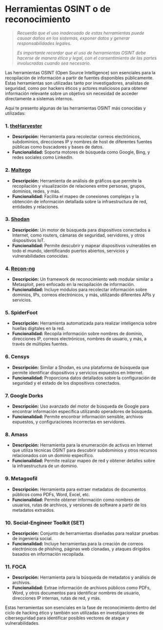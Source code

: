 # Herramientas OSINT o de reconocimiento

> *Recuerda que el uso inadecuado de estas herramientas puede causar daños en los sistemas, exponer datos y generar responsabilidades legales.*
>
> *Es importante recordar que el uso de herramientas OSINT debe hacerse de manera ética y legal, con el consentimiento de las partes involucradas cuando sea necesario.*

Las herramientas OSINT (Open Source Intelligence) son esenciales para la recopilación de información a partir de fuentes disponibles públicamente. Estas herramientas son utilizadas tanto por investigadores, analistas de seguridad, como por hackers éticos y actores maliciosos para obtener información relevante sobre un objetivo sin necesidad de acceder directamente a sistemas internos. 







Aquí te presento algunas de las herramientas OSINT más conocidas y utilizadas:

### 1. **[theHarvester](https://github.com/laramies/theHarvester)**

   - **Descripción:** Herramienta para recolectar correos electrónicos, subdominios, direcciones IP y nombres de host de diferentes fuentes públicas como buscadores y bases de datos.
   - **Funcionalidad:** Soporta motores de búsqueda como Google, Bing, y redes sociales como LinkedIn.

### 2. **[Maltego](https://www.maltego.com/maltego-community/)**

   - **Descripción:** Herramienta de análisis de gráficos que permite la recopilación y visualización de relaciones entre personas, grupos, dominios, redes, y más.
   - **Funcionalidad:** Facilita el mapeo de conexiones complejas y la obtención de información detallada sobre la infraestructura de red, entidades y relaciones.

### 3. **[Shodan](https://www.shodan.io)**

   - **Descripción:** Un motor de búsqueda para dispositivos conectados a Internet, como routers, cámaras de seguridad, servidores, y otros dispositivos IoT.
   - **Funcionalidad:** Permite descubrir y mapear dispositivos vulnerables en todo el mundo, identificando puertos abiertos, servicios y vulnerabilidades conocidas.

### 4. **[Recon-ng](https://github.com/lanmaster53/recon-ng)**

   - **Descripción:** Un framework de reconocimiento web modular similar a Metasploit, pero enfocado en la recopilación de información.
   - **Funcionalidad:** Incluye módulos para recolectar información sobre dominios, IPs, correos electrónicos, y más, utilizando diferentes APIs y servicios.

### 5. **SpiderFoot**
   - **Descripción:** Herramienta automatizada para realizar inteligencia sobre huellas digitales en la red.
   - **Funcionalidad:** Recopila información sobre nombres de dominio, direcciones IP, correos electrónicos, nombres de usuario, y más, a través de múltiples fuentes.

### 6. **Censys**
   - **Descripción:** Similar a Shodan, es una plataforma de búsqueda que permite identificar dispositivos y servicios expuestos en Internet.
   - **Funcionalidad:** Proporciona datos detallados sobre la configuración de seguridad y el estado de los dispositivos conectados.

### 7. **Google Dorks**
   - **Descripción:** Uso avanzado del motor de búsqueda de Google para encontrar información específica utilizando operadores de búsqueda.
   - **Funcionalidad:** Permite encontrar información sensible, archivos expuestos, y configuraciones incorrectas en servidores.

### 8. **Amass**
   - **Descripción:** Herramienta para la enumeración de activos en Internet que utiliza técnicas OSINT para descubrir subdominios y otros recursos relacionados con un dominio específico.
   - **Funcionalidad:** Permite realizar mapeo de red y obtener detalles sobre la infraestructura de un dominio.

### 9. **Metagoofil**
   - **Descripción:** Herramienta para extraer metadatos de documentos públicos como PDFs, Word, Excel, etc.
   - **Funcionalidad:** Permite obtener información como nombres de usuarios, rutas de archivos, y versiones de software a partir de los metadatos extraídos.

### 10. **Social-Engineer Toolkit (SET)**
   - **Descripción:** Conjunto de herramientas diseñadas para realizar pruebas de ingeniería social.
   - **Funcionalidad:** Incluye herramientas para la creación de correos electrónicos de phishing, páginas web clonadas, y ataques dirigidos basados en información recopilada.

### 11. **FOCA**
   - **Descripción:** Herramienta para la búsqueda de metadatos y análisis de archivos.
   - **Funcionalidad:** Extrae información de archivos públicos como PDFs, Word, y otros documentos para identificar nombres de usuario, direcciones IP internas, rutas de red, y más.

Estas herramientas son esenciales en la fase de reconocimiento dentro del ciclo de hacking ético y también son utilizadas en investigaciones de ciberseguridad para identificar posibles vectores de ataque y vulnerabilidades.